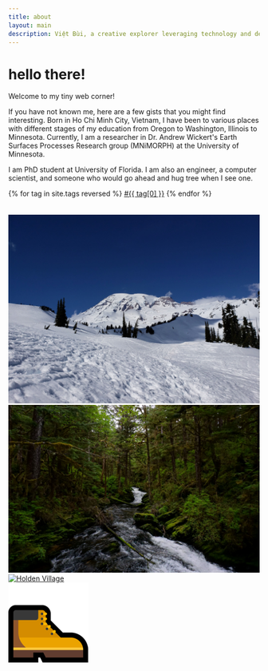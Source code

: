 ```yaml
---
title: about
layout: main
description: Việt Bùi, a creative explorer leveraging technology and design to make an impact.
---
```


<h1 style="text-transform:lowercase;">hello there!</h1>

Welcome to my tiny web corner!

If you have not known me, here are a few gists that you might find interesting.
Born in Ho Chi Minh City, Vietnam,
I have been to various places with different stages of my education from Oregon to Washington, Illinois to Minnesota. 
Currently, I am a researcher in Dr. Andrew Wickert's Earth Surfaces Processes Research group (MNiMORPH) at the University of Minnesota.


I am PhD student at University of Florida. I am also an engineer, a computer scientist, and someone who would go ahead and hug tree when I see one. 

<div class="tags" style="justify-content: flex-start;">
    {% for tag in site.tags reversed %}
    <a class="tag link" href="{{ "tags/" | append: tag[0] | relative_url }}">#{{ tag[0] }}</a>
    {% endfor %}
</div>
<br><br>
<div class="imgrow">
        <a class="grayscl" target="_blank" href="./img/rainier.jpg">
                <img src="/img/rainier.jpg" alt="Mt. Rainier National Park">
        </a>
        <a class="grayscl" target="_blank" href="./img/tongass.jpg">
                <img src="/img/tongass.jpg" alt="Tongass National Park">
        </a>
        <a class="grayscl" target="_blank" href="./img/me.jpg">
                <img src="/img/holden.jpeg" alt="Holden Village">
        </a>
        <div class="sticker">
                <a>
                <img src="/img/ms-hiking-boots-emoji.png" alt="Hiking boots emoji">
                </a>
        </div>
</div>
<br>
